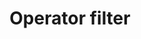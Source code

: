 ---
guid: "AEE9F115-EB9E-4356-A0A0-DE45945BD824"
title: "Operator filter"
description: "OpenSea requires all new NFT projects to enforce on-chain creator fees, but is this anticompetitive in an illegal or legal way? Explore the perspective, motivation, and implementation of NFT royalties in this episode of Community Service Hour."
pubDate: "Tue, 29 Nov 2022 18:00:00 -0500"
itunes-explicit: false
itunes-episode: 52
itunes-episodeType: Full

# More info
youtube-full: https://youtu.be/BVA1lnYpfdk
discussion: https://twitter.com/fulldecent/status/1597742406392504320

# Timeline
timeline:
  - seconds: 0
    title: Intro
  - seconds: 42
    title: "OpenSea's requirement to block marketplaces"
  - seconds: 72
    title: "What is OpenSea's perspective"
  - seconds: 186
    title: "How does it work?"
  - seconds: 346
    title: "Will's OPED"
  - seconds: 486
    title: "What is OpenSea's motivation"
  - seconds: 508
    title: "Is this the Web3 we want?"
  - seconds: 513
    title: "Dot says it 100x better than me"
  - seconds: 670
    title: "A trick for making NFTs cheaper"


# Timeline
timeline:
# USE CODEX TO CONVERT YOUTUBE FORMAT TO REQUIRED FORMAT HERE

# File information
enclosure-url: "GET THIS EPISODE DATE AND NUMBER"
enclosure-length: 23128281
enclosure-type: "audio/x-m4a"
itunes-duration: 1068
---